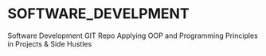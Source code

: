 # SOFTWARE_DEVELPMENT
Software Development GIT Repo Applying OOP and Programming Principles in Projects &amp; Side Hustles

